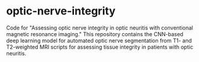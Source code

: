 # optic-nerve-integrity
Code for "Assessing optic nerve integrity in optic neuritis with conventional magnetic resonance imaging." This repository contains the CNN-based deep learning model for automated optic nerve segmentation from T1- and T2-weighted MRI scripts for assessing tissue integrity in patients with optic neuritis.
